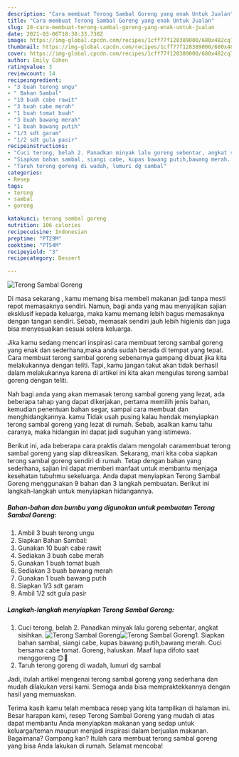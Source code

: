 ```yaml
---
description: "Cara membuat Terong Sambal Goreng yang enak Untuk Jualan"
title: "Cara membuat Terong Sambal Goreng yang enak Untuk Jualan"
slug: 28-cara-membuat-terong-sambal-goreng-yang-enak-untuk-jualan
date: 2021-03-06T18:38:33.738Z
image: https://img-global.cpcdn.com/recipes/1cff77f128389000/680x482cq70/terong-sambal-goreng-foto-resep-utama.jpg
thumbnail: https://img-global.cpcdn.com/recipes/1cff77f128389000/680x482cq70/terong-sambal-goreng-foto-resep-utama.jpg
cover: https://img-global.cpcdn.com/recipes/1cff77f128389000/680x482cq70/terong-sambal-goreng-foto-resep-utama.jpg
author: Emily Cohen
ratingvalue: 3
reviewcount: 14
recipeingredient:
- "3 buah terong ungu"
- " Bahan Sambal"
- "10 buah cabe rawit"
- "3 buah cabe merah"
- "1 buah tomat buah"
- "3 buah bawang merah"
- "1 buah bawang putih"
- "1/3 sdt garam"
- "1/2 sdt gula pasir"
recipeinstructions:
- "Cuci terong, belah 2. Panadkan minyak lalu goreng sebentar, angkat sisihkan."
- "Siapkan bahan sambal, siangi cabe, kupas bawang putih,bawang merah. Cuci bersama cabe tomat. Goreng, haluskan. Maaf lupa difoto saat menggoreng 😊👏"
- "Taruh terong goreng di wadah, lumuri dg sambal"
categories:
- Resep
tags:
- terong
- sambal
- goreng

katakunci: terong sambal goreng 
nutrition: 106 calories
recipecuisine: Indonesian
preptime: "PT29M"
cooktime: "PT54M"
recipeyield: "3"
recipecategory: Dessert

---
```



![Terong Sambal Goreng](https://img-global.cpcdn.com/recipes/1cff77f128389000/680x482cq70/terong-sambal-goreng-foto-resep-utama.jpg)

Di masa  sekarang , kamu memang bisa membeli makanan jadi tanpa mesti repot memasaknya sendiri. Namun, bagi anda yang mau menyajikan sajian eksklusif kepada keluarga, maka kamu memang lebih bagus memasaknya dengan tangan sendiri. Sebab, memasak sendiri jauh lebih higienis dan juga bisa menyesuaikan sesuai selera keluarga.

Jika kamu sedang mencari inspirasi cara membuat terong sambal goreng yang enak dan sederhana,maka anda sudah berada di tempat yang tepat. Cara membuat terong sambal goreng  sebenarnya gampang dibuat jika kita melakukannya dengan teliti. Tapi, kamu jangan takut akan tidak berhasil dalam melakukannya 
karena di artikel ini kita akan mengulas terong sambal goreng dengan teliti.  



Nah bagi anda yang akan memasak terong sambal goreng yang lezat, ada beberapa tahap yang dapat dikerjakan, pertama memilih jenis bahan, kemudian penentuan bahan segar, sampai cara membuat dan menghidangkannya. kamu Tidak usah pusing kalau hendak menyiapkan terong sambal goreng yang lezat di rumah. Sebab, asalkan kamu  tahu caranya, maka hidangan ini dapat jadi suguhan yang istimewa.

Berikut ini, ada beberapa cara praktis  dalam mengolah caramembuat terong sambal goreng yang siap dikreasikan. Sekarang, mari kita coba siapkan terong sambal goreng sendiri di rumah. Tetap dengan bahan yang sederhana, sajian ini dapat memberi manfaat untuk membantu menjaga kesehatan tubuhmu sekeluarga. Anda dapat menyiapkan Terong Sambal Goreng menggunakan 9 bahan dan 3 langkah pembuatan. Berikut ini langkah-langkah untuk menyiapkan hidangannya.

<!--inarticleads1-->

##### Bahan-bahan dan bumbu yang digunakan untuk pembuatan Terong Sambal Goreng:

1. Ambil 3 buah terong ungu
1. Siapkan  Bahan Sambal:
1. Gunakan 10 buah cabe rawit
1. Sediakan 3 buah cabe merah
1. Gunakan 1 buah tomat buah
1. Sediakan 3 buah bawang merah
1. Gunakan 1 buah bawang putih
1. Siapkan 1/3 sdt garam
1. Ambil 1/2 sdt gula pasir




<!--inarticleads2-->

##### Langkah-langkah menyiapkan Terong Sambal Goreng:

1. Cuci terong, belah 2. Panadkan minyak lalu goreng sebentar, angkat sisihkan.
<img src="https://img-global.cpcdn.com/steps/251b38657423f4f4/160x128cq70/terong-sambal-goreng-langkah-memasak-1-foto.jpg" alt="Terong Sambal Goreng"><img src="https://img-global.cpcdn.com/steps/db00e681c979051e/160x128cq70/terong-sambal-goreng-langkah-memasak-1-foto.jpg" alt="Terong Sambal Goreng">1. Siapkan bahan sambal, siangi cabe, kupas bawang putih,bawang merah. Cuci bersama cabe tomat. Goreng, haluskan. Maaf lupa difoto saat menggoreng 😊👏
1. Taruh terong goreng di wadah, lumuri dg sambal




Jadi, itulah artikel mengenai  terong sambal goreng  yang sederhana dan mudah dilakukan versi kami. Semoga anda bisa mempraktekkannya dengan hasil yang memuaskan. 

Terima kasih kamu telah membaca resep yang kita tampilkan di halaman ini. Besar harapan kami, resep  Terong Sambal Goreng yang mudah di atas dapat membantu Anda menyiapkan makanan yang sedap untuk keluarga/teman maupun menjadi inspirasi dalam berjualan makanan. Bagaimana? Gampang kan? Itulah cara membuat terong sambal goreng yang bisa Anda lakukan di rumah. Selamat mencoba!


